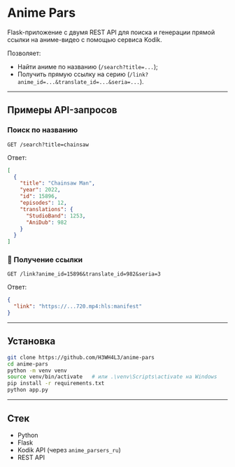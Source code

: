 # Anime Pars

Flask-приложение с двумя REST API для поиска и генерации прямой ссылки на аниме-видео с помощью сервиса Kodik.  

Позволяет:
- Найти аниме по названию (`/search?title=...`);
- Получить прямую ссылку на серию (`/link?anime_id=...&translate_id=...&seria=...`).

---

## Примеры API-запросов

### Поиск по названию
```
GET /search?title=chainsaw
```

Ответ:
```json
[
  {
    "title": "Chainsaw Man",
    "year": 2022,
    "id": 15896,
    "episodes": 12,
    "translations": {
      "StudioBand": 1253,
      "AniDub": 982
    }
  }
]
```

### 🔗 Получение ссылки
```
GET /link?anime_id=15896&translate_id=982&seria=3
```

Ответ:
```json
{
  "link": "https://...720.mp4:hls:manifest"
}
```

---

## Установка

```bash
git clone https://github.com/H3WH4L3/anime-pars
cd anime-pars
python -m venv venv
source venv/bin/activate   # или .\venv\Scripts\activate на Windows
pip install -r requirements.txt
python app.py
```

---

## Стек
- Python
- Flask
- Kodik API (через `anime_parsers_ru`)
- REST API